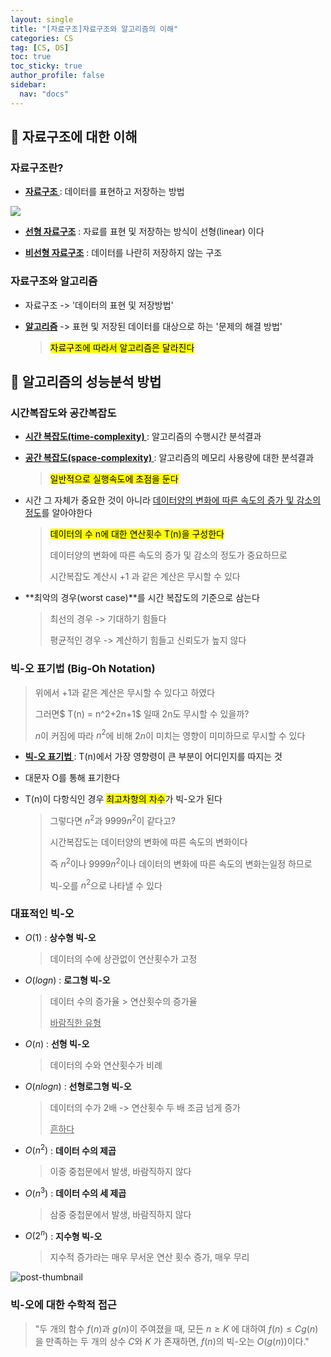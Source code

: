 ```yaml
---
layout: single
title: "[자료구조]자료구조와 알고리즘의 이해"
categories: CS
tag: [CS, DS]
toc: true
toc_sticky: true
author_profile: false
sidebar:
  nav: "docs"
---
```


## :speech_balloon: 자료구조에 대한 이해

### 자료구조란?

- **<u>자료구조 </u>**: 데이터를 표현하고 저장하는 방법

![](https://img1.daumcdn.net/thumb/R800x0/?scode=mtistory2&fname=https%3A%2F%2Ft1.daumcdn.net%2Fcfile%2Ftistory%2F23493B3356E9549111)

- **<u>선형 자료구조</u>** : 자료를 표현 및 저장하는 방식이 선형(linear) 이다

- **<u>비선형 자료구조</u>** : 데이터를 나란히 저장하지 않는 구조

### 자료구조와 알고리즘

- 자료구조 -> '데이터의 표현 및 저장방법'

- **<u>알고리즘</u>** -> 표현 및 저장된 데이터를 대상으로 하는 '문제의 해결 방법'

  > <mark>자료구조에 따라서 알고리즘은 달라진다</mark>

## :speech_balloon: 알고리즘의 성능분석 방법

### 시간복잡도와 공간복잡도

- **<u>시간 복잡도(time-complexity) </u>**: 알고리즘의 수행시간 분석결과

- **<u>공간 복잡도(space-complexity) </u>**: 알고리즘의 메모리 사용량에 대한 분석결과

  > <mark>일반적으로 실행속도에 초점을 둔다</mark>

- 시간 그 자체가 중요한 것이 아니라 <u>데이터양의 변화에 따른 속도의 증가 및 감소의 정도</u>를 알아야한다

  > <mark>데이터의 수 n에 대한 연산횟수 T(n)을 구성한다</mark>
  >
  > 데이터양의 변화에 따른 속도의 증가 및 감소의 정도가 중요하므로
  >
  > 시간복잡도 계산시 +1 과 같은 계산은 무시할 수 있다

- **최악의 경우(worst case)**를 시간 복잡도의 기준으로 삼는다

  > 최선의 경우 -> 기대하기 힘들다
  >
  > 평균적인 경우 -> 계산하기 힘들고 신뢰도가 높지 않다

### 빅-오 표기법 (Big-Oh Notation)

> 위에서 +1과 같은 계산은 무시할 수 있다고 하였다
>
> 그러면$ T(n) = n^2+2n+1$ 일때 2n도 무시할 수 있을까?
>
> $n$이 커짐에 따라 $n^2$에 비해 $2n$이 미치는 영향이 미미하므로 무시할 수 있다

- **<u>빅-오 표기법 </u>**: T(n)에서 가장 영향령이 큰 부분이 어디인지를 따지는 것

- 대문자 O를 통해 표기한다

- T(n)이 다항식인 경우 <mark>최고차항의 차수</mark>가 빅-오가 된다

  > 그렇다면 $n^2$과 $9999n^2$이 같다고?
  >
  > 시간복잡도는 데이터양의 변화에 따른 속도의 변화이다
  >
  > 즉 $n^2$이나 $9999n^2$이나 데이터의 변화에 따른 속도의 변화는일정 하므로
  >
  > 빅-오를 $n^2$으로 나타낼 수 있다

### 대표적인 빅-오

- $O(1)$ : **상수형 빅-오**

  > 데이터의 수에 상관없이 연산횟수가 고정

- $O(logn)$ : **로그형 빅-오**

  > 데이터 수의 증가율 > 연산횟수의 증가율
  >
  > <u>바람직한 유형</u>

- $O(n)$ : **선형 빅-오**

  > 데이터의 수와 연산횟수가 비례

- $O(nlogn)$ : **선형로그형 빅-오**

  > 데이터의 수가 2배 -> 연산횟수 두 배 조금 넘게 증가
  >
  > <u>흔하다</u>

- $O(n^2)$ : **데이터 수의 제곱**

  > 이중 중첩문에서 발생, 바람직하지 않다

- $O(n^3)$ : **데이터 수의 세 제곱**

  > 삼중 중첩문에서 발생, 바람직하지 않다

- $O(2^n)$ : **지수형 빅-오**

  > 지수적 증가라는 매우 무서운 연산 횟수 증가, 매우 무리

![post-thumbnail](https://velog.velcdn.com/images/zerozoo-front/post/d7d2c823-f8e2-4b88-a723-eaaccee0b9fe/image.png)

### 빅-오에 대한 수학적 접근

> "두 개의 함수 $f(n)$과 $g(n)$이 주여졌을 때, 모든 $n\geq K$ 에 대하여 $f(n) \leq Cg(n)$ 을 만족하는 두 개의 상수 $C$와 $K$ 가 존재하면, $f(n)$의 빅-오는 $O(g(n))$이다."
